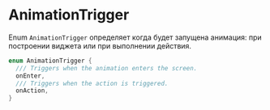 # AnimationTrigger

Enum `AnimationTrigger` определяет когда будет запущена анимация: при построении виджета или при выполнении действия.

```dart
enum AnimationTrigger {
  /// Triggers when the animation enters the screen.
  onEnter,
  /// Triggers when the action is triggered.
  onAction,
}
```